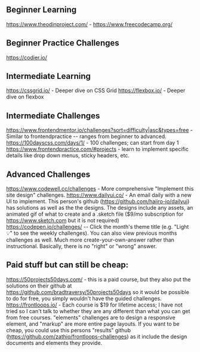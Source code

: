 ## Beginner Learning
https://www.theodinproject.com/ - 
https://www.freecodecamp.org/

## Beginner Practice Challenges
https://codier.io/

## Intermediate Learning
https://cssgrid.io/ - Deeper dive on CSS Grid
https://flexbox.io/ - Deeper dive on flexbox

## Intermediate Challenges
https://www.frontendmentor.io/challenges?sort=difficulty|asc&types=free - Similar to frontendpractice -- ranges from beginner to advanced.
https://100dayscss.com/days/1/ - 100 challenges; can start from day 1
https://www.frontendpractice.com/#projects - learn to implement specific details like drop down menus, sticky headers, etc.

## Advanced Challenges
https://www.codewell.cc/challenges - More comprehensive "Implement this site design" challenges.
https://www.dailyui.co/ - An email daily with a new UI to implement. This person's github (https://github.com/haiiro-io/dailyui) has solutions as well as the the designs. The designs include any assets, an animated gif of what to create and a .sketch file ($9/mo subscription for https://www.sketch.com but it is not required)
https://codepen.io/challenges/ -- Click the month's theme title (e.g. "Light :bulb:" to see the weekly challenges). You can also view previous months challenges as well. Much more create-your-own-answer rather than instructional. Basically, there is no "right" or "wrong" answer. 

## Paid stuff but can still be cheap:
https://50projects50days.com/ - this is a paid course, but they also put the solutions on their github at https://github.com/bradtraversy/50projects50days so it would be possible to do for free, you simply wouldn't have the guided challenges.
https://frontloops.io/ - Each course is $19 for lifetime access; I have not tried so I can't talk to whether they are any different than what you can get from free courses. "elements" challenges are to design a responsive element, and  "markup" are more entire page layouts. If you want to be cheap, you could use this persons "results" github (https://github.com/zathio/frontloops-challenges) as it include the design documents and elements they provide.